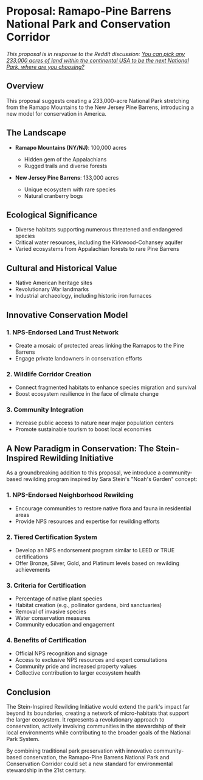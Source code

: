# Proposal: Ramapo-Pine Barrens National Park and Conservation Corridor

*This proposal is in response to the Reddit discussion: [You can pick any 233,000 acres of land within the continental USA to be the next National Park, where are you choosing?](https://www.reddit.com/r/NationalPark/comments/1dshvhz/you_can_pick_any_233000_acres_of_land_within_the/)*

## Overview

This proposal suggests creating a 233,000-acre National Park stretching from the Ramapo Mountains to the New Jersey Pine Barrens, introducing a new model for conservation in America.

## The Landscape

- **Ramapo Mountains (NY/NJ)**: 100,000 acres
  - Hidden gem of the Appalachians
  - Rugged trails and diverse forests

- **New Jersey Pine Barrens**: 133,000 acres
  - Unique ecosystem with rare species
  - Natural cranberry bogs

## Ecological Significance

- Diverse habitats supporting numerous threatened and endangered species
- Critical water resources, including the Kirkwood-Cohansey aquifer
- Varied ecosystems from Appalachian forests to rare Pine Barrens

## Cultural and Historical Value

- Native American heritage sites
- Revolutionary War landmarks
- Industrial archaeology, including historic iron furnaces

## Innovative Conservation Model

### 1. NPS-Endorsed Land Trust Network
- Create a mosaic of protected areas linking the Ramapos to the Pine Barrens
- Engage private landowners in conservation efforts

### 2. Wildlife Corridor Creation
- Connect fragmented habitats to enhance species migration and survival
- Boost ecosystem resilience in the face of climate change

### 3. Community Integration
- Increase public access to nature near major population centers
- Promote sustainable tourism to boost local economies

## A New Paradigm in Conservation: The Stein-Inspired Rewilding Initiative

As a groundbreaking addition to this proposal, we introduce a community-based rewilding program inspired by Sara Stein's "Noah's Garden" concept:

### 1. NPS-Endorsed Neighborhood Rewilding
- Encourage communities to restore native flora and fauna in residential areas
- Provide NPS resources and expertise for rewilding efforts

### 2. Tiered Certification System
- Develop an NPS endorsement program similar to LEED or TRUE certifications
- Offer Bronze, Silver, Gold, and Platinum levels based on rewilding achievements

### 3. Criteria for Certification
- Percentage of native plant species
- Habitat creation (e.g., pollinator gardens, bird sanctuaries)
- Removal of invasive species
- Water conservation measures
- Community education and engagement

### 4. Benefits of Certification
- Official NPS recognition and signage
- Access to exclusive NPS resources and expert consultations
- Community pride and increased property values
- Collective contribution to larger ecosystem health

## Conclusion

The Stein-Inspired Rewilding Initiative would extend the park's impact far beyond its boundaries, creating a network of micro-habitats that support the larger ecosystem. It represents a revolutionary approach to conservation, actively involving communities in the stewardship of their local environments while contributing to the broader goals of the National Park System.

By combining traditional park preservation with innovative community-based conservation, the Ramapo-Pine Barrens National Park and Conservation Corridor could set a new standard for environmental stewardship in the 21st century.
